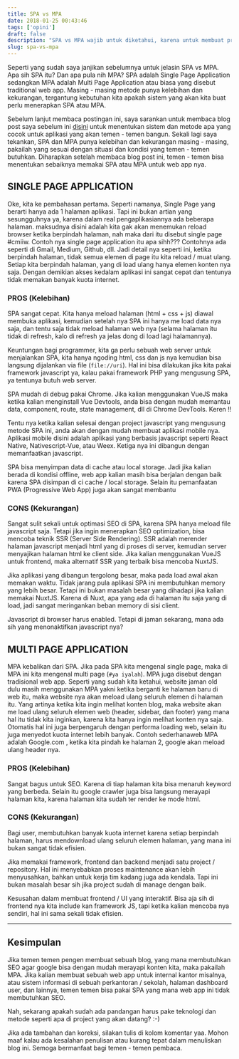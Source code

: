 ```yaml
---
title: SPA vs MPA
date: 2018-01-25 00:43:46
tags: ['opini']
draft: false
description: "SPA vs MPA wajib untuk diketahui, karena untuk membuat project web kita harus memilih salah satu yang paling cocok dengan kebutuhan dan spesifikasi project yang akan kita bangun."
slug: spa-vs-mpa
---
```


Seperti yang sudah saya janjikan sebelumnya untuk jelasin SPA vs MPA. Apa sih SPA itu? Dan apa pula nih MPA? SPA adalah Single Page Application sedangkan MPA adalah Multi Page Application atau biasa yang disebut traditional web app. Masing - masing metode punya kelebihan dan kekurangan, tergantung kebutuhan kita apakah sistem yang akan kita buat perlu menerapkan SPA atau MPA.

Sebelum lanjut membaca postingan ini, saya sarankan untuk membaca blog post saya sebelum ini [disini](https://nusendra.com/post/menentukan-teknologi-yang-tepat-sebelum-membuat-project) untuk menentukan sistem dan metode apa yang cocok untuk aplikasi yang akan temen - temen bangun. Sekali lagi saya tekankan, SPA dan MPA punya kelebihan dan kekurangan masing - masing, pakailah yang sesuai dengan situasi dan kondisi yang temen - temen butuhkan. Diharapkan setelah membaca blog post ini, temen - temen bisa menentukan sebaiknya memakai SPA atau MPA untuk web app nya.

## SINGLE PAGE APPLICATION

Oke, kita ke pembahasan pertama. Seperti namanya, Single Page yang berarti hanya ada 1 halaman aplikasi. Tapi ini bukan artian yang sesungguhnya ya, karena dalam real pengaplikasiannya ada beberapa halaman. maksudnya disini adalah kita gak akan menemukan reload browser ketika berpindah halaman, nah maka dari itu disebut single page #cmiiw.  Contoh nya single page application itu apa sihh??? Contohnya ada seperti di Gmail, Medium, Github, dll. Jadi detail nya seperti ini, ketika berpindah halaman, tidak semua elemen di page itu kita reload / muat ulang. Setiap kita berpindah halaman, yang di load ulang hanya elemen konten nya saja. Dengan demikian akses kedalam aplikasi ini sangat cepat dan tentunya tidak memakan banyak kuota internet.

### PROS (Kelebihan)

SPA sangat cepat. Kita hanya meload halaman (html + css + js) diawal membuka aplikasi, kemudian setelah nya SPA ini hanya me load data nya saja, dan tentu saja tidak meload halaman web nya (selama halaman itu tidak di refresh, kalo di refresh ya jelas dong di load lagi halamannya).

Keuntungan bagi programmer, kita ga perlu sebuah web server untuk menjalankan SPA, kita hanya ngoding html, css dan js nya kemudian bisa langsung dijalankan via file (`file://uri`). Hal ini bisa dilakukan jika kita pakai framework javascript ya, kalau pakai framework PHP yang mengusung SPA, ya tentunya butuh web server.

SPA mudah di debug pakai Chrome. Jika kalian menggunakan VueJS maka ketika kalian menginstall Vue Devtools, anda bisa dengan mudah memantau data, component, route, state management, dll di Chrome DevTools. Keren !!

Tentu nya ketika kalian selesai dengan project javascript yang mengusung metode SPA ini, anda akan dengan mudah membuat aplikasi mobile nya. Aplikasi mobile disini adalah aplikasi yang berbasis javascript seperti React Native, Nativescript-Vue, atau Weex. Ketiga nya ini dibangun dengan memanfaatkan javascript.

SPA bisa menyimpan data di cache atau local storage. Jadi jika kalian berada di kondisi offline, web app kalian masih bisa berjalan dengan baik karena SPA disimpan di ci cache / local storage. Selain itu pemanfaatan PWA (Progressive Web App) juga akan sangat membantu

### CONS (Kekurangan)

Sangat sulit sekali untuk optimasi SEO di SPA, karena SPA hanya meload file javascript saja. Tetapi jika ingin menerapkan SEO optimization, bisa mencoba teknik SSR (Server Side Rendering). SSR adalah merender halaman javascript menjadi html yang di proses di server, kemudian server menyajikan halaman html ke client side. Jika kalian menggunakan VueJS untuk frontend, maka alternatif SSR yang terbaik bisa mencoba NuxtJS.

Jika aplikasi yang dibangun tergolong besar, maka pada load awal akan memakan waktu. Tidak jarang pula aplikasi SPA ini membutuhkan memory yang lebih besar. Tetapi ini bukan masalah besar yang dihadapi jika kalian memakai NuxtJS. Karena di Nuxt, apa yang ada di halaman itu saja yang di load, jadi sangat meringankan beban memory di sisi client.

Javascript di browser harus enabled. Tetapi di jaman sekarang, mana ada sih yang menonaktifkan javascript nya?

## MULTI PAGE APPLICATION

MPA kebalikan dari SPA. Jika pada SPA kita mengenal single page, maka di MPA ini kita mengenal multi page (`#ya iyalah`). MPA juga disebut dengan tradisional web app. Seperti yang sudah kita ketahui, website jaman old dulu masih menggunakan MPA yakni ketika berganti ke halaman baru di web itu, maka website nya akan meload ulang seluruh elemen di halaman itu. Yang artinya ketika kita ingin melihat konten blog, maka website akan me load ulang seluruh elemen web (header, sidebar, dan footer) yang mana hal itu tidak kita inginkan, karena kita hanya ingin melihat konten nya saja. Otomatis hal ini juga berpengaruh dengan performa loading web, selain itu juga menyedot kuota internet lebih banyak. Contoh sederhanaweb MPA adalah Google.com , ketika kita pindah ke halaman 2, google akan meload ulang header nya.

### PROS (Kelebihan)

Sangat bagus untuk SEO. Karena di tiap halaman kita bisa menaruh keyword yang berbeda. Selain itu google crawler juga bisa langsung merayapi halaman kita, karena halaman kita sudah ter render ke mode html.

### CONS (Kekurangan)

Bagi user, membutuhkan banyak kuota internet karena setiap berpindah halaman, harus mendownload ulang seluruh elemen halaman, yang mana ini bukan sangat tidak efisien.

Jika memakai framework, frontend dan backend menjadi satu project / repository. Hal ini menyebabkan proses maintenance akan lebih menyusahkan, bahkan untuk kerja tim kadang juga ada kendala. Tapi ini bukan masalah besar sih jika project sudah di manage dengan baik.

Kesusahan dalam membuat frontend / UI yang interaktif. Bisa aja sih di frontend nya kita include kan framework JS, tapi ketika kalian mencoba nya sendiri, hal ini sama sekali tidak efisien.

<hr/>

## Kesimpulan

Jika temen temen pengen membuat sebuah blog, yang mana membutuhkan SEO agar google bisa dengan mudah merayapi konten kita, maka pakailah MPA. Jika kalian membuat sebuah web app untuk internal kantor misalnya, atau sistem informasi di sebuah perkantoran / sekolah, halaman dashboard user, dan lainnya, temen temen bisa pakai SPA yang mana web app ini tidak membutuhkan SEO.

Nah, sekarang apakah sudah ada pandangan harus pake teknologi dan metode seperti apa di project yang akan datang? :-)

Jika ada tambahan dan koreksi, silakan tulis di kolom komentar yaa. Mohon maaf kalau ada kesalahan penulisan atau kurang tepat dalam menuliskan blog ini. Semoga bermanfaat bagi temen - temen pembaca.
